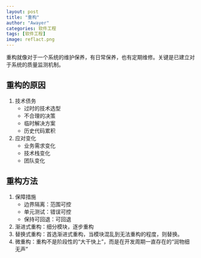 ```yaml
---
layout: post
title: "重构"
author: "Awayer"
categories: 软件工程
tags: [软件工程]
image: reflact.png
---
```


重构就像对于一个系统的维护保养，有日常保养，也有定期维修。关键是已建立对于系统的质量监测机制。

## 重构的原因
1. 技术债务
    - 过时的技术选型
    - 不合理的决策
    - 临时解决方案
    - 历史代码累积
2. 应对变化
    - 业务需求变化
    - 技术栈变化
    - 团队变化

## 重构方法
1. 保障措施
    - 边界隔离：范围可控
    - 单元测试：错误可控
    - 保持可回退：可回退
2. 渐进式重构：细分模块，逐步重构
3. 替换式重构：首选渐进式重构，当模块混乱到无法重构的程度，则替换。
4. 微重构：重构不是阶段性的“大干快上”，而是在开发周期一直存在的“润物细无声”
